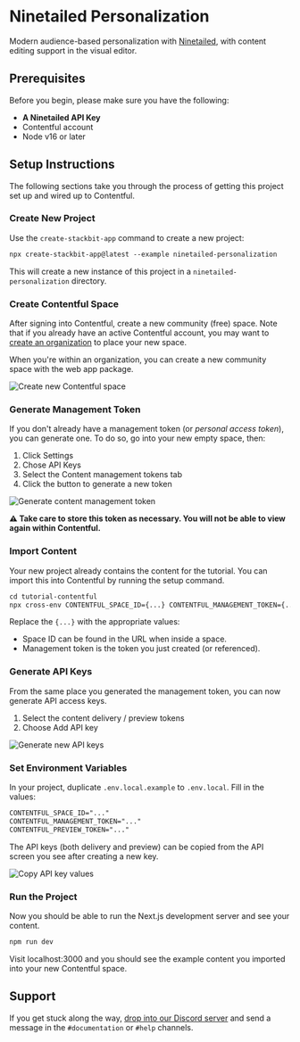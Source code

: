 # Ninetailed Personalization

Modern audience-based personalization with [Ninetailed](https://ninetailed.io/), with content editing support in the visual editor.

## Prerequisites

Before you begin, please make sure you have the following:

- **A Ninetailed API Key**
- Contentful account
- Node v16 or later

## Setup Instructions

The following sections take you through the process of getting this project set up and wired up to Contentful.

### Create New Project

Use the `create-stackbit-app` command to create a new project:

```txt
npx create-stackbit-app@latest --example ninetailed-personalization
```

This will create a new instance of this project in a `ninetailed-personalization` directory.

### Create Contentful Space

After signing into Contentful, create a new community (free) space. Note that if you already have an active Contentful account, you may want to [create an organization](https://app.contentful.com/account/organizations/new) to place your new space.

When you're within an organization, you can create a new community space with the web app package.

![Create new Contentful space](./docs/new-community-space.png)

### Generate Management Token

If you don't already have a management token (or _personal access token_), you can generate one. To do so, go into your new empty space, then:

1. Click Settings
1. Chose API Keys
1. Select the Content management tokens tab
1. Click the button to generate a new token

![Generate content management token](./docs/generate-mgmt-token.png)

**⚠️ Take care to store this token as necessary. You will not be able to view again within Contentful.**

### Import Content

Your new project already contains the content for the tutorial. You can import this into Contentful by running the setup command.

```txt
cd tutorial-contentful
npx cross-env CONTENTFUL_SPACE_ID={...} CONTENTFUL_MANAGEMENT_TOKEN={...} npm run import
```

Replace the `{...}` with the appropriate values:

- Space ID can be found in the URL when inside a space.
- Management token is the token you just created (or referenced).

### Generate API Keys

From the same place you generated the management token, you can now generate API access keys.

1. Select the content delivery / preview tokens
1. Choose Add API key

![Generate new API keys](./docs/generate-api-keys.png)

### Set Environment Variables

In your project, duplicate `.env.local.example` to `.env.local`. Fill in the values:

```txt
CONTENTFUL_SPACE_ID="..."
CONTENTFUL_MANAGEMENT_TOKEN="..."
CONTENTFUL_PREVIEW_TOKEN="..."
```

The API keys (both delivery and preview) can be copied from the API screen you see after creating a new key.

![Copy API key values](./docs/copy-api-keys.png)

### Run the Project

Now you should be able to run the Next.js development server and see your content.

```txt
npm run dev
```

Visit localhost:3000 and you should see the example content you imported into your new Contentful space.

## Support

If you get stuck along the way, [drop into our Discord server](https://discord.gg/HUNhjVkznH) and send a message in the `#documentation` or `#help` channels.
